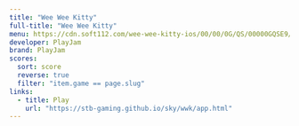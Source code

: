 ```yaml
---
title: "Wee Wee Kitty"
full-title: "Wee Wee Kitty"
menu: https://cdn.soft112.com/wee-wee-kitty-ios/00/00/0G/QS/00000GQSE9/pad_screenshot.jpg
developer: PlayJam
brand: PlayJam
scores:
  sort: score
  reverse: true
  filter: "item.game == page.slug"
links:
  - title: Play
    url: "https://stb-gaming.github.io/sky/wwk/app.html"
---
```

